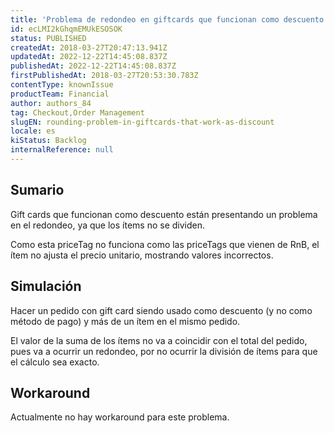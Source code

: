 ```yaml
---
title: 'Problema de redondeo en giftcards que funcionan como descuento'
id: ecLMI2kGhqmEMUkESOSOK
status: PUBLISHED
createdAt: 2018-03-27T20:47:13.941Z
updatedAt: 2022-12-22T14:45:08.837Z
publishedAt: 2022-12-22T14:45:08.837Z
firstPublishedAt: 2018-03-27T20:53:30.783Z
contentType: knownIssue
productTeam: Financial
author: authors_84
tag: Checkout,Order Management
slugEN: rounding-problem-in-giftcards-that-work-as-discount
locale: es
kiStatus: Backlog
internalReference: null
---
```


## Sumario

Gift cards que funcionan como descuento están presentando un problema en el redondeo, ya que los ítems no se dividen.

Como esta priceTag no funciona como las priceTags que vienen de RnB, el ítem no ajusta el precio unitario, mostrando valores incorrectos.

## Simulación

Hacer un pedido con gift card siendo usado como descuento (y no como método de pago) y más de un ítem en el mismo pedido.

El valor de la suma de los ítems no va a coincidir con el total del pedido, pues va a ocurrir un redondeo, por no ocurrir la división de ítems para que el cálculo sea exacto.

## Workaround

Actualmente no hay workaround para este problema.


